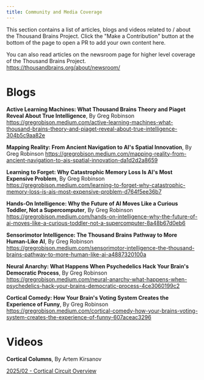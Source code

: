```yaml
---
title: Community and Media Coverage
---
```


This section contains a list of articles, blogs and videos related to / about the Thousand Brains Project.  Click the "Make a Contribution" button at the bottom of the page to open a PR to add your own content here.

You can also read articles on the newsroom page for higher level coverage of the Thousand Brains Project. https://thousandbrains.org/about/newsroom/


# Blogs

**Active Learning Machines: What Thousand Brains Theory and Piaget Reveal About True Intelligence**, By Greg Robinson
<https://gregrobison.medium.com/active-learning-machines-what-thousand-brains-theory-and-piaget-reveal-about-true-intelligence-304b5c9aa82e>

**Mapping Reality: From Ancient Navigation to AI's Spatial Innovation**, By Greg Robinson
<https://gregrobison.medium.com/mapping-reality-from-ancient-navigation-to-ais-spatial-innovation-da1d2d2a8659>

**Learning to Forget: Why Catastrophic Memory Loss Is AI's Most Expensive Problem**, By Greg Robinson
<https://gregrobison.medium.com/learning-to-forget-why-catastrophic-memory-loss-is-ais-most-expensive-problem-d764f5ee36b7>

**Hands-On Intelligence: Why the Future of AI Moves Like a Curious Toddler, Not a Supercomputer**, By Greg Robinson
<https://gregrobison.medium.com/hands-on-intelligence-why-the-future-of-ai-moves-like-a-curious-toddler-not-a-supercomputer-8a48b67d0eb6>

**Sensorimotor Intelligence: The Thousand Brains Pathway to More Human-Like AI**, By Greg Robinson
<https://gregrobison.medium.com/sensorimotor-intelligence-the-thousand-brains-pathway-to-more-human-like-ai-a4887320100a>

**Neural Anarchy: What Happens When Psychedelics Hack Your Brain's Democratic Process**, By Greg Robinson
<https://gregrobison.medium.com/neural-anarchy-what-happens-when-psychedelics-hack-your-brains-democratic-process-4ce3060199c2>

**Cortical Comedy: How Your Brain's Voting System Creates the Experience of Funny**, By Greg Robinson
<https://gregrobison.medium.com/cortical-comedy-how-your-brains-voting-system-creates-the-experience-of-funny-607aceac3296>

# Videos

**Cortical Columns**, By Artem Kirsanov

[2025/02 - Cortical Circuit Overview](https://www.youtube.com/watch?v=Dykkubb-Qus)

